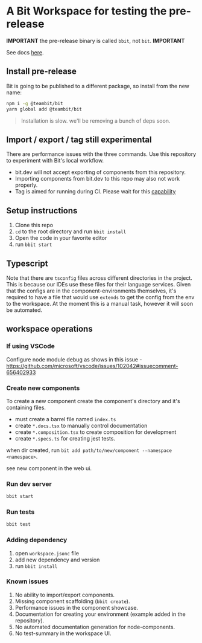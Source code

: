# A Bit Workspace for testing the pre-release

**IMPORTANT** the pre-release binary is called `bbit`, not `bit`. **IMPORTANT**

See docs [here](https://bit-new-docs.netlify.app/docs/workspace/overview).

## Install pre-release

Bit is going to be published to a different package, so install from the new name:

```sh
npm i -g @teambit/bit
yarn global add @teambit/bit
```

> Installation is slow. we'll be removing a bunch of deps soon.

## Import / export / tag still experimental

There are performance issues with the three commands. Use this repository to experiment with Bit's local workflow.

- bit.dev will not accept exporting of components from this repository.
- Importing components from bit.dev to this repo may also not work properly.
- Tag is aimed for running during CI. Please wait for this [capability](https://github.com/teambit/bit/issues/2712)

## Setup instructions

1. Clone this repo
1. `cd` to the root directory and run `bbit install`
1. Open the code in your favorite editor
1. run `bbit start`

## Typescript

Note that there are `tsconfig` files across different directories in the project. This is because our IDEs use these files for their language services.
Given that the configs are in the component-environments themselves, it's required to have a file that would use `extends` to get the config from the env to the workspace.
At the moment this is a manual task, however it will soon be automated.

## workspace operations

### If using VSCode

Configure node module debug as shows in this issue - https://github.com/microsoft/vscode/issues/102042#issuecomment-656402933

### Create new components

To create a new component create the component's directory and it's containing files.

- must create a barrel file named `index.ts`
- create `*.docs.tsx` to manually control documentation
- create `*.composition.tsx` to create composition for development
- create `*.specs.ts` for creating jest tests.

when dir created, run `bit add path/to/new/component --namespace <namespace>`.

see new component in the web ui.

### Run dev server

```sh
bbit start
```

### Run tests

```sh
bbit test
```

### Adding dependency

1. open `workspace.jsonc` file
1. add new dependency and version
1. run `bbit install`

### Known issues

1. No ability to import/export components.
1. Missing component scaffolding (`bbit create`).
1. Performance issues in the component showcase.
1. Documentation for creating your environment (example added in the repository).
1. No automated documentation generation for node-components.
1. No test-summary in the workspace UI.
